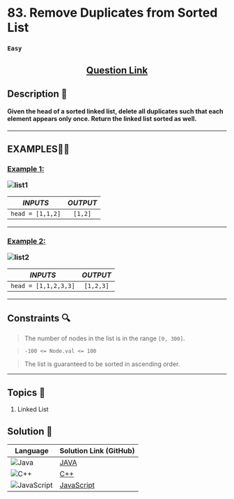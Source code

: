 # 83. Remove Duplicates from Sorted List

### `Easy`


<h2 align="center">
<a href="https://leetcode.com/problems/remove-duplicates-from-sorted-list/description/"><strong>Question Link</strong></a>
</h2>


## Description 📑

#### Given the head of a sorted linked list, delete all duplicates such that each element appears only once. Return the linked list sorted as well.

---

## **EXAMPLES**💫✨ </br>

<h3>

<ins>**Example 1**:</ins> </br>

![list1](https://github.com/user-attachments/assets/ff06d633-7e74-4715-88a0-63d2cb156234)


| _INPUTS_ | _OUTPUT_ |
| :-----------: | :-----------: |
| `head = [1,1,2]` | `[1,2]` |

</h3>


____
<h3>

<ins>**Example 2**:</ins> </br>

![list2](https://github.com/user-attachments/assets/6aa5ae1e-aee5-419e-a41d-6645eaf16fe4)


| _INPUTS_ | _OUTPUT_ |
| :-----------: | :-----------: |
| `head = [1,1,2,3,3]` | `[1,2,3]` |

</h3>


___


## Constraints 🔍

> The number of nodes in the list is in the range `[0, 300]`.</br>

> `-100 <= Node.val <= 100` <br>

> The list is guaranteed to be sorted in ascending order.

___

## Topics 📝

1. Linked List


## Solution 📃

|  Language   |  Solution Link (GitHub) |
| ------------- | ------------- |
|  ![Java](https://img.shields.io/badge/java-%23ED8B00.svg?style=flat&logo=openjdk&logoColor=white)  | [JAVA]() |
|  ![C++](https://img.shields.io/badge/c++-%2300599C.svg?style=plastic&logo=c%2B%2B&logoColor=white)  | [C++]()  |
|  ![JavaScript](https://img.shields.io/badge/javascript-%23323330.svg?style=flat&logo=javascript&logoColor=%23F7DF1E)  | [JavaScript]() |
